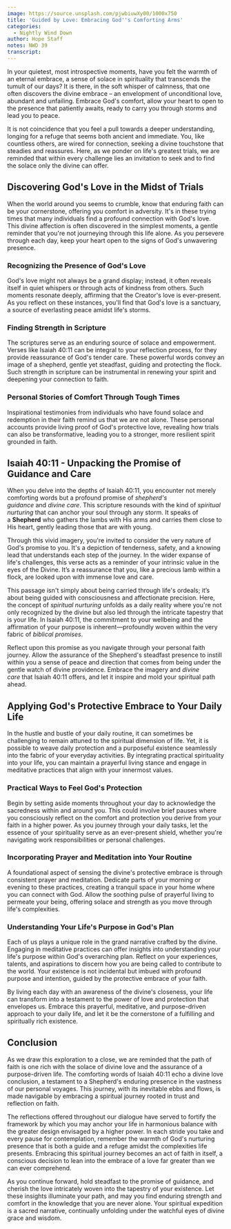 ```yaml
---
image: https://source.unsplash.com/pjwbiuwXy00/1000x750
title: 'Guided by Love: Embracing God''s Comforting Arms'
categories:
  - Nightly Wind Down
author: Hope Staff
notes: NWD 39
transcript:
---
```

In your quietest, most introspective moments, have you felt the warmth of an eternal embrace, a sense of solace in spirituality that transcends the tumult of our days? It is there, in the soft whisper of calmness, that one often discovers the divine embrace – an envelopment of unconditional love, abundant and unfailing. Embrace God's comfort, allow your heart to open to the presence that patiently awaits, ready to carry you through storms and lead you to peace.

It is not coincidence that you feel a pull towards a deeper understanding, longing for a refuge that seems both ancient and immediate. You, like countless others, are wired for connection, seeking a divine touchstone that steadies and reassures. Here, as we ponder on life's greatest trials, we are reminded that within every challenge lies an invitation to seek and to find the solace only the divine can offer.

## **Discovering God's Love in the Midst of Trials**

When the world around you seems to crumble, know that enduring faith can be your cornerstone, offering you comfort in adversity. It's in these trying times that many individuals find a profound connection with God's love. This divine affection is often discovered in the simplest moments, a gentle reminder that you're not journeying through this life alone. As you persevere through each day, keep your heart open to the signs of God's unwavering presence.

### **Recognizing the Presence of God's Love**

God's love might not always be a grand display; instead, it often reveals itself in quiet whispers or through acts of kindness from others. Such moments resonate deeply, affirming that the Creator's love is ever-present. As you reflect on these instances, you'll find that God's love is a sanctuary, a source of everlasting peace amidst life's storms.

### **Finding Strength in Scripture**

The scriptures serve as an enduring source of solace and empowerment. Verses like Isaiah 40:11 can be integral to your reflection process, for they provide reassurance of God's tender care. These powerful words convey an image of a shepherd, gentle yet steadfast, guiding and protecting the flock. Such strength in scripture can be instrumental in renewing your spirit and deepening your connection to faith.

### **Personal Stories of Comfort Through Tough Times**

Inspirational testimonies from individuals who have found solace and redemption in their faith remind us that we are not alone. These personal accounts provide living proof of God's protective love, revealing how trials can also be transformative, leading you to a stronger, more resilient spirit grounded in faith.

## **Isaiah 40:11 - Unpacking the Promise of Guidance and Care**

When you delve into the depths of Isaiah 40:11, you encounter not merely comforting words but a profound promise of&nbsp;*shepherd's guidance*&nbsp;and&nbsp;*divine care*. This scripture resounds with the kind of&nbsp;*spiritual nurturing*&nbsp;that can anchor your soul through any storm. It speaks of a&nbsp;**Shepherd**&nbsp;who gathers the lambs with His arms and carries them close to His heart, gently leading those that are with young.

Through this vivid imagery, you're invited to consider the very nature of God's promise to you. It's a depiction of tenderness, safety, and a knowing lead that understands each step of the journey. In the wider expanse of life's challenges, this verse acts as a reminder of your intrinsic value in the eyes of the Divine. It’s a reassurance that you, like a precious lamb within a flock, are looked upon with immense love and care.

This passage isn't simply about being carried through life's ordeals; it’s about being guided with consciousness and affectionate precision. Here, the concept of&nbsp;*spiritual nurturing*&nbsp;unfolds as a daily reality where you're not only recognized by the divine but also led through the intricate tapestry that is your life. In Isaiah 40:11, the commitment to your wellbeing and the affirmation of your purpose is inherent—profoundly woven within the very fabric of&nbsp;*biblical promises*.

Reflect upon this promise as you navigate through your personal faith journey. Allow the assurance of the Shepherd's steadfast presence to instill within you a sense of peace and direction that comes from being under the gentle watch of divine providence. Embrace the imagery and&nbsp;*divine care*&nbsp;that Isaiah 40:11 offers, and let it inspire and mold your spiritual path ahead.

## **Applying God's Protective Embrace to Your Daily Life**

In the hustle and bustle of your daily routine, it can sometimes be challenging to remain attuned to the spiritual dimension of life. Yet, it is possible to weave daily protection and a purposeful existence seamlessly into the fabric of your everyday activities. By integrating practical spirituality into your life, you can maintain a prayerful living stance and engage in meditative practices that align with your innermost values.

### **Practical Ways to Feel God's Protection**

Begin by setting aside moments throughout your day to acknowledge the sacredness within and around you. This could involve brief pauses where you consciously reflect on the comfort and protection you derive from your faith in a higher power. As you journey through your daily tasks, let the essence of your spirituality serve as an ever-present shield, whether you're navigating work responsibilities or personal challenges.

### **Incorporating Prayer and Meditation into Your Routine**

A foundational aspect of sensing the divine's protective embrace is through consistent prayer and meditation. Dedicate parts of your morning or evening to these practices, creating a tranquil space in your home where you can connect with God. Allow the soothing pulse of prayerful living to permeate your being, offering solace and strength as you move through life's complexities.

### **Understanding Your Life's Purpose in God's Plan**

Each of us plays a unique role in the grand narrative crafted by the divine. Engaging in meditative practices can offer insights into understanding your life's purpose within God's overarching plan. Reflect on your experiences, talents, and aspirations to discern how you are being called to contribute to the world. Your existence is not incidental but imbued with profound purpose and intention, guided by the protective embrace of your faith.

By living each day with an awareness of the divine's closeness, your life can transform into a testament to the power of love and protection that envelopes us. Embrace this prayerful, meditative, and purpose-driven approach to your daily life, and let it be the cornerstone of a fulfilling and spiritually rich existence.

## **Conclusion**

As we draw this exploration to a close, we are reminded that the path of faith is one rich with the solace of divine love and the assurance of a purpose-driven life. The comforting words of Isaiah 40:11 echo a divine love conclusion, a testament to a Shepherd's enduring presence in the vastness of our personal voyages. This journey, with its inevitable ebbs and flows, is made navigable by embracing a spiritual journey rooted in trust and reflection on faith.

The reflections offered throughout our dialogue have served to fortify the framework by which you may anchor your life in harmonious balance with the greater design envisaged by a higher power. In each stride you take and every pause for contemplation, remember the warmth of God's nurturing presence that is both a guide and a refuge amidst the complexities life presents. Embracing this spiritual journey becomes an act of faith in itself, a conscious decision to lean into the embrace of a love far greater than we can ever comprehend.

As you continue forward, hold steadfast to the promise of guidance, and cherish the love intricately woven into the tapestry of your existence. Let these insights illuminate your path, and may you find enduring strength and comfort in the knowledge that you are never alone. Your spiritual expedition is a sacred narrative, continually unfolding under the watchful eyes of divine grace and wisdom.